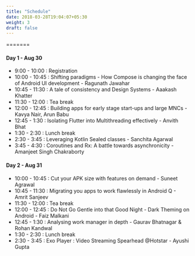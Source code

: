 ```yaml
---
title: "Schedule"
date: 2018-03-28T19:04:07+05:30
weight: 3
draft: false
---
```


=======
#### Day 1 - Aug 30
- 9:00 - 10:00 : Registration
- 10:00 - 10:45 : Shifting paradigms - How Compose is changing the face of Android UI development - Ragunath Jawahar
- 10:45 - 11:30 : A tale of consistency and Design Systems - Aaakash Khatter
- 11:30 - 12:00 : Tea break
- 12:00 - 12:45 : Building apps for early stage start-ups and large MNCs - Kavya Nair, Arun Babu
- 12:45 - 1:30 : Isolating Flutter into Multithreading effectively - Anvith Bhat
- 1:30 - 2:30 : Lunch break
- 2:30 - 3:45 : Leveraging Kotlin Sealed classes - Sanchita Agarwal
- 3:45 - 4:30 : Coroutines and Rx: A battle towards asynchronicity - Amanjeet Singh Chakraborty

#### Day 2 - Aug 31
- 10:00 - 10:45 : Cut your APK size with features on demand - Suneet Agrawal
- 10:45 - 11:30 : Migrating you apps to work flawlessly in Android Q - Amrit Sanjeev
- 11:30 - 12:00 : Tea break
- 12:00 - 12:45 : Do Not Go Gentle into that Good Night - Dark Theming on Android - Faiz Malkani
- 12:45 - 1:30 : Analysing work manager in depth - Gaurav Bhatnagar & Rohan Kandwal 
- 1:30 - 2:30 : Lunch break
- 2:30 - 3:45 : Exo Player : Video Streaming Spearhead @Hotstar - Ayushi Gupta
